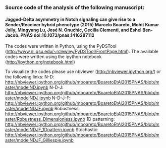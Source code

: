 ### Source code of the analysis of the following manuscript:

#### Jagged–Delta asymmetry in Notch signaling can give rise to a Sender/Receiver hybrid phenotype (2015) Marcelo Boareto, Mohit Kumar Jolly, Mingyang Lu, José N. Onuchic, Cecilia Clementi, and Eshel Ben-Jacob. PNAS doi:10.1073/pnas.1416287112

The codes were written in Python, using the PyDSTool (http://www.ni.gsu.edu/~rclewley/PyDSTool/FrontPage.html). 
The available codes were written using the ipython notebook (http://ipython.org/notebook.html)

To visualize the codes please use nbviewer (http://nbviewer.ipython.org/) or the following links: 
N-D: http://nbviewer.ipython.org/github/mboareto/BoaretoEtAl2015PNAS/blob/master/modelND.ipynb 
N-D-J: http://nbviewer.ipython.org/github/mboareto/BoaretoEtAl2015PNAS/blob/master/modelNDJ.ipynb 
N-D-J-F: http://nbviewer.ipython.org/github/mboareto/BoaretoEtAl2015PNAS/blob/master/modelNDJF.ipynb 
Robustness: http://nbviewer.ipython.org/github/mboareto/BoaretoEtAl2015PNAS/blob/master/Robustness_Dimensionless.ipynb
1D patterning: http://nbviewer.ipython.org/github/mboareto/BoaretoEtAl2015PNAS/blob/master/modelNDJF_1Dpattern.ipynb
Stochastic: http://nbviewer.ipython.org/github/mboareto/BoaretoEtAl2015PNAS/blob/master/modelNDJF_Gilliespie.ipynb
